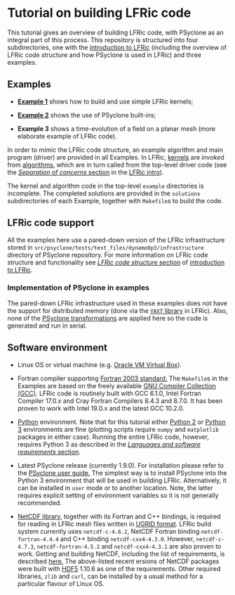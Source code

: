 # Tutorial on building LFRic code

This tutorial gives an overview of building LFRic code, with PSyclone
as an integral part of this process. This repository is structured
into four subdirectories, one with the
[introduction to LFRic](background) (including the overview of LFRic
code structure and how PSyclone is used in LFRic) and three examples.

## Examples

* [**Example 1**](example1) shows how to build and use simple LFRic kernels;

* [**Example 2**](example2) shows the use of PSyclone built-ins;

* **Example 3** shows a time-evolution of a field on a planar mesh (more
  elaborate example of LFRic code).

In order to mimic the LFRic code structure, an example algorithm and
main program (driver) are provided in all Examples. In LFRic,
[kernels](background/LFRic_kernel.md) are *invoke*d from
[algorithms](background/LFRic_intro.md), which are in turn called
from the top-level driver code (see the [*Separation of concerns* section](
background/LFRic_intro.md#separation-of-concerns) in the [LFRic intro](
background/LFRic_intro.md)).

The kernel and algorithm code in the top-level `example` directories
is incomplete. The completed solutions are provided in the `solutions`
subdirectories of each Example, together with `Makefile`s to build
the code.

## LFRic code support

All the examples here use a pared-down version of the LFRic infrastructure
stored in `src/psyclone/tests/test_files/dynamo0p3/infrastructure`
directory of PSyclone repository. For more information on LFRic code
structure and functionality see [*LFRic code structure* section](
background/LFRic_intro.md#lfric-code-structure) of
[introduction to LFRic](background/LFRic_intro.md).

### Implementation of PSyclone in examples

The pared-down LFRic infrastructure used in these examples does not
have the support for distributed memory (done via the [`YAXT` library](
https://www.dkrz.de/redmine/projects/yaxt) in LFRic). Also, none of
the [PSyclone transformations](
https://psyclone.readthedocs.io/en/stable/transformations.html) are
applied here so the code is generated and run in serial.

## Software environment

* Linux OS or virtual machine (e.g. [Oracle VM Virtual Box](
  https://www.virtualbox.org/)).

* Fortran compiler supporting [Fortran 2003 standard.](
  https://gcc.gnu.org/wiki/GFortranStandards#Fortran_2003)
  The `Makefile`s in the Examples are based on the freely available [GNU
  Compiler Collection (GCC)](https://gcc.gnu.org/). LFRic code is routinely
  built with GCC 6.1.0, Intel Fortran Compiler 17.0.x and Cray Fortran
  Compilers 8.4.3 and 8.7.0. It has been proven to work with Intel 19.0.x
  and the latest GCC 10.2.0.

* [Python](https://www.python.org/) environment. Note that for this
  tutorial either [Python 2](https://www.python.org/download/releases/2.0/)
  or [Python 3](https://www.python.org/download/releases/3.0/) environments
  are fine (plotting scripts require `numpy` and `matplotlib` packages in
  either case). Running the entire LFRic code, however, requires Python 3
  as described in the [*Languages and software requirements* section](
  background/LFRic_intro.md#languages-and-software-requirements).

* Latest PSyclone release (currently 1.9.0). For installation please refer to
  the [PSyclone user guide.](
  https://psyclone.readthedocs.io/en/stable/getting_going.html)
  The simplest way is to install PSyclone into the Python 3 environment
  that will be used in building LFRic. Alternatively, it can be installed in
  `user` mode or to another location. Note, the latter requires explicit
  setting of environment variables so it is not generally recommended.

* [NetCDF library](https://www.unidata.ucar.edu/software/netcdf/),
  together with its Fortran and C++ bindings, is required for reading in LFRic
  mesh files written in
  [UGRID format](https://ugrid-conventions.github.io/ugrid-conventions/).
  LFRic build system currently uses `netcdf-c-4.6.2`, NetCDF Fortran
  binding `netcdf-fortran-4.4.4` and C++ binding `netcdf-cxx4-4.3.0`.
  However, `netcdf-c-4.7.3`, `netcdf-fortran-4.5.2` and `netcdf-cxx4-4.3.1`
  are also proven to work. Getting and building NetCDF, including the list
  of requirements, is described [here.](
  https://www.unidata.ucar.edu/software/netcdf/docs/getting_and_building_netcdf.html)
  The above-listed recent ersions of NetCDF packages were built with
  [HDF5](https://www.hdfgroup.org/solutions/hdf5) 1.10.6 as one of the
  requirements. Other required libraries, `zlib` and `curl`, can be
  installed by a usual method for a particular flavour of Linux OS.
